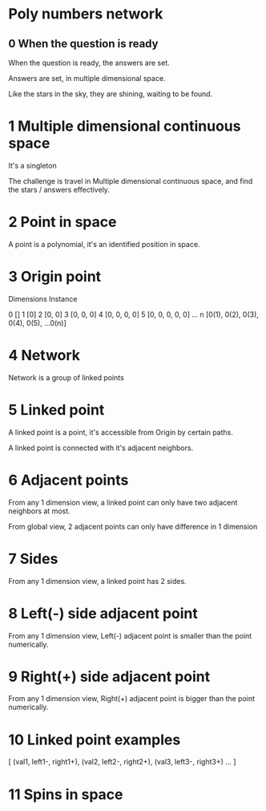 # Poly numbers network

## 0 When the question is ready

When the question is ready,
the answers are set.

Answers are set,
in multiple dimensional space.

Like the stars in the sky,
they are shining,
waiting to be found.

# 1 Multiple dimensional continuous space

It's a singleton

The challenge is
travel in Multiple dimensional continuous space,
and find the stars / answers effectively.

# 2 Point in space

A point is a polynomial,
it's an identified position in space.

# 3 Origin point

Dimensions    Instance

0             []
1             [0] 
2             [0, 0] 
3             [0, 0, 0] 
4             [0, 0, 0, 0] 
5             [0, 0, 0, 0, 0]
...
n             [0(1), 0(2), 0(3), 0(4), 0(5), ...0(n)] 

# 4 Network

Network is a group of linked points

# 5 Linked point

A linked point is a point,
it's accessible from Origin by certain paths.

A linked point is connected with it's adjacent neighbors.

# 6 Adjacent points

From any 1 dimension view,
a linked point can only have two adjacent neighbors at most.

From global view,
2 adjacent points can only have difference in 1 dimension

# 7 Sides

From any 1 dimension view,
a linked point has 2 sides.

# 8 Left(-) side adjacent point

From any 1 dimension view,
Left(-) adjacent point is smaller than the point numerically.

# 9 Right(+) side adjacent point

From any 1 dimension view,
Right(+) adjacent point is bigger than the point numerically.


# 10 Linked point examples

[
  (val1, left1-, right1+),
  (val2, left2-, right2+),
  (val3, left3-, right3+)
  ...
]

# 11 Spins in space



